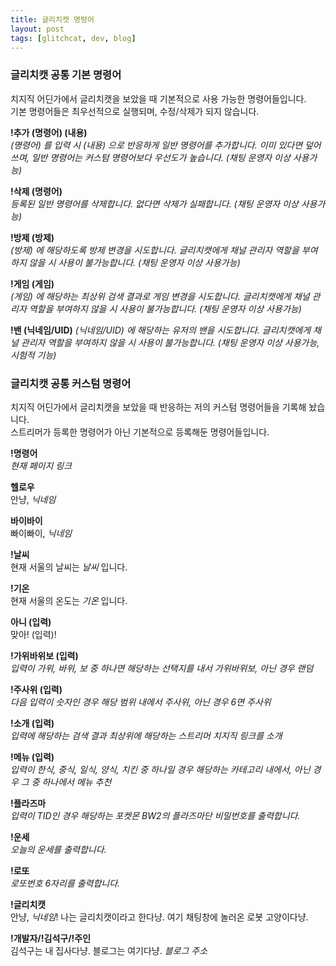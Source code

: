 ```yaml
---
title: 글리치캣 명령어
layout: post
tags: [glitchcat, dev, blog]
---
```

### 글리치캣 공통 기본 명령어
치지직 어딘가에서 글리치캣을 보았을 때 기본적으로 사용 가능한 명령어들입니다.  
기본 명령어들은 최우선적으로 실행되며, 수정/삭제가 되지 않습니다.

**!추가 (명령어) (내용)**  
*(명령어) 를 입력 시 (내용) 으로 반응하게 일반 명령어를 추가합니다. 이미 있다면 덮어쓰며, 일반 명령어는 커스텀 명령어보다 우선도가 높습니다. (채팅 운영자 이상 사용가능)*

**!삭제 (명령어)**  
*등록된 일반 명령어를 삭제합니다. 없다면 삭제가 실패합니다. (채팅 운영자 이상 사용가능)*

**!방제 (방제)**  
*(방제) 에 해당하도록 방제 변경을 시도합니다. 글리치캣에게 채널 관리자 역할을 부여하지 않을 시 사용이 불가능합니다. (채팅 운영자 이상 사용가능)*

**!게임 (게임)**  
*(게임) 에 해당하는 최상위 검색 결과로 게임 변경을 시도합니다. 글리치캣에게 채널 관리자 역할을 부여하지 않을 시 사용이 불가능합니다. (채팅 운영자 이상 사용가능)*

**!밴 (닉네임/UID)**
*(닉네임/UID) 에 해당하는 유저의 밴을 시도합니다. 글리치캣에게 채널 관리자 역할을 부여하지 않을 시 사용이 불가능합니다. (채팅 운영자 이상 사용가능, 시험적 기능)* 

### 글리치캣 공통 커스텀 명령어
치지직 어딘가에서 글리치캣을 보았을 때 반응하는 저의 커스텀 명령어들을 기록해 놨습니다.  
스트리머가 등록한 명령어가 아닌 기본적으로 등록해둔 명령어들입니다.

**!명령어**  
*현재 페이지 링크*

**헬로우**  
안냥, *닉네임*

**바이바이**  
빠이빠이, *닉네임*

**!날씨**  
현재 서울의 날씨는 *날씨* 입니다.

**!기온**  
현재 서울의 온도는 *기온* 입니다.

**아니 (입력)**  
맞아! (입력)!

**!가위바위보 (입력)**  
*입력이 가위, 바위, 보 중 하나면 해당하는 선택지를 내서 가위바위보, 아닌 경우 랜덤*

**!주사위 (입력)**  
*다음 입력이 숫자인 경우 해당 범위 내에서 주사위, 아닌 경우 6면 주사위*

**!소개 (입력)**  
*입력에 해당하는 검색 결과 최상위에 해당하는 스트리머 치지직 링크를 소개*

**!메뉴 (입력)**  
*입력이 한식, 중식, 일식, 양식, 치킨 중 하나일 경우 해당하는 카테고리 내에서, 아닌 경우 그 중 하나에서 메뉴 추천*

**!플라즈마**    
*입력이 TID인 경우 해당하는 포켓몬 BW2의 플라즈마단 비밀번호를 출력합니다.*

**!운세**  
*오늘의 운세를 출력합니다.*

**!로또**  
*로또번호 6자리를 출력합니다.*

**!글리치캣**  
안냥, *닉네임*! 나는 글리치캣이라고 한다냥. 여기 채팅창에 놀러온 로봇 고양이다냥.

**!개발자/!김석구/!주인**  
김석구는 내 집사다냥. 블로그는 여기다냥. *블로그 주소*
